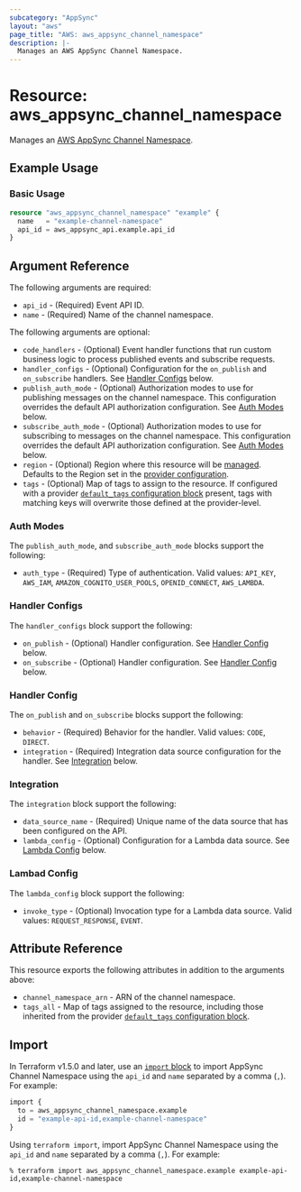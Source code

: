 ```yaml
---
subcategory: "AppSync"
layout: "aws"
page_title: "AWS: aws_appsync_channel_namespace"
description: |-
  Manages an AWS AppSync Channel Namespace.
---
```


# Resource: aws_appsync_channel_namespace

Manages an [AWS AppSync Channel Namespace](https://docs.aws.amazon.com/appsync/latest/eventapi/event-api-concepts.html#namespace).

## Example Usage

### Basic Usage

```terraform
resource "aws_appsync_channel_namespace" "example" {
  name   = "example-channel-namespace"
  api_id = aws_appsync_api.example.api_id
}
```

## Argument Reference

The following arguments are required:

* `api_id` - (Required) Event API ID.
* `name` - (Required) Name of the channel namespace.

The following arguments are optional:

* `code_handlers` - (Optional) Event handler functions that run custom business logic to process published events and subscribe requests.
* `handler_configs` - (Optional) Configuration for the `on_publish` and `on_subscribe` handlers. See [Handler Configs](#handler-configs) below.
* `publish_auth_mode` - (Optional) Authorization modes to use for publishing messages on the channel namespace. This configuration overrides the default API authorization configuration. See [Auth Modes](#auth-modes) below.
* `subscribe_auth_mode` - (Optional) Authorization modes to use for subscribing to messages on the channel namespace. This configuration overrides the default API authorization configuration. See [Auth Modes](#auth-modes) below.
* `region` - (Optional) Region where this resource will be [managed](https://docs.aws.amazon.com/general/latest/gr/rande.html#regional-endpoints). Defaults to the Region set in the [provider configuration](https://registry.terraform.io/providers/hashicorp/aws/latest/docs#aws-configuration-reference).
* `tags` - (Optional) Map of tags to assign to the resource. If configured with a provider [`default_tags` configuration block](https://registry.terraform.io/providers/hashicorp/aws/latest/docs#default_tags-configuration-block) present, tags with matching keys will overwrite those defined at the provider-level.

### Auth Modes

The `publish_auth_mode`, and `subscribe_auth_mode` blocks support the following:

* `auth_type` - (Required) Type of authentication. Valid values: `API_KEY`, `AWS_IAM`, `AMAZON_COGNITO_USER_POOLS`, `OPENID_CONNECT`, `AWS_LAMBDA`.

### Handler Configs

The `handler_configs` block support the following:

* `on_publish` - (Optional) Handler configuration. See [Handler Config](#handler-config) below.
* `on_subscribe` - (Optional) Handler configuration. See [Handler Config](#handler-config) below.

### Handler Config

The `on_publish` and `on_subscribe` blocks support the following:

* `behavior` - (Required) Behavior for the handler. Valid values: `CODE`, `DIRECT`.
* `integration` - (Required) Integration data source configuration for the handler. See [Integration](#integration) below.

### Integration

The `integration` block support the following:

* `data_source_name` - (Required) Unique name of the data source that has been configured on the API.
* `lambda_config` - (Optional) Configuration for a Lambda data source. See [Lambda Config](#lambda-config) below.

### Lambad Config

The `lambda_config` block support the following:

* `invoke_type` - (Optional) Invocation type for a Lambda data source. Valid values: `REQUEST_RESPONSE`, `EVENT`.

## Attribute Reference

This resource exports the following attributes in addition to the arguments above:

* `channel_namespace_arn` - ARN of the channel namespace.
* `tags_all` - Map of tags assigned to the resource, including those inherited from the provider [`default_tags` configuration block](https://registry.terraform.io/providers/hashicorp/aws/latest/docs#default_tags-configuration-block).

## Import

In Terraform v1.5.0 and later, use an [`import` block](https://developer.hashicorp.com/terraform/language/import) to import AppSync Channel Namespace using the `api_id` and `name` separated by a comma (`,`). For example:

```terraform
import {
  to = aws_appsync_channel_namespace.example
  id = "example-api-id,example-channel-namespace"
}
```

Using `terraform import`, import AppSync Channel Namespace using the `api_id` and `name` separated by a comma (`,`). For example:

```console
% terraform import aws_appsync_channel_namespace.example example-api-id,example-channel-namespace
```
